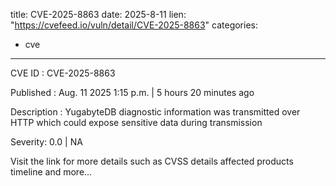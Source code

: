  
title: CVE-2025-8863
date: 2025-8-11
lien: "https://cvefeed.io/vuln/detail/CVE-2025-8863"
categories:
  - cve
---

CVE ID : CVE-2025-8863

Published :  Aug. 11
2025
1:15 p.m. | 5 hours
20 minutes ago

Description : YugabyteDB diagnostic information was transmitted over HTTP
which could expose sensitive data during transmission

Severity: 0.0 | NA

Visit the link for more details
such as CVSS details
affected products
timeline
and more...
